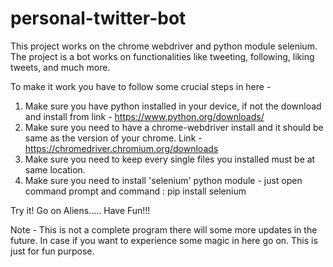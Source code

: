 # personal-twitter-bot
This project works on the chrome webdriver and python module selenium. The project is a bot works on functionalities like tweeting, following, liking tweets, and much more.

To make it work you have to follow some crucial steps in here -
1. Make sure you have python installed in your device, if not the download and install from link - https://www.python.org/downloads/
2. Make sure you need to have a chrome-webdriver install and it should be same as the version of your chrome. Link - https://chromedriver.chromium.org/downloads
3. Make sure you need to keep every single files you installed must be at same location.
4. Make sure you need to install 'selenium' python module - just open command prompt and command : pip install selenium

Try it! Go on Aliens..... Have Fun!!!


Note - This is not a complete program there will some more updates in the future. In case if you want to experience some magic in here go on. This is just for fun purpose.
